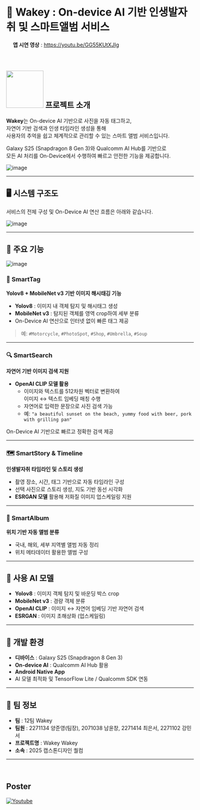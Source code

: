 # 📱 Wakey : On-device AI 기반 인생발자취 및 스마트앨범 서비스 

<img src="https://github.com/user-attachments/assets/83fca8ff-6e54-4e5f-ad05-26700bac9479" width="14"> **앱 시연 영상** : https://youtu.be/GG55KUtXJIg

<br>

## <img src="https://github.com/user-attachments/assets/15ac8871-20b3-4834-95ad-e3b2ea3c4210" width="100">  프로젝트 소개

**Wakey**는 On-device AI 기반으로 사진을 자동 태그하고,  
자연어 기반 검색과 인생 타임라인 생성을 통해  
사용자의 추억을 쉽고 체계적으로 관리할 수 있는 스마트 앨범 서비스입니다.

Galaxy S25 (Snapdragon 8 Gen 3)와 Qualcomm AI Hub를 기반으로  
모든 AI 처리를 On-Device에서 수행하여 빠르고 안전한 기능을 제공합니다.

![image](https://github.com/user-attachments/assets/2239b22a-8269-4471-bf89-2ae2d77f1ed0)
<br>

---

## 🖥️ 시스템 구조도

서비스의 전체 구성 및 On-Device AI 연산 흐름은 아래와 같습니다.

![image](https://github.com/user-attachments/assets/dd6bccc3-1db0-41c7-bc5f-6336159c4a1c)
<br>

---

## 📌 주요 기능

![image](https://github.com/user-attachments/assets/57a9cc50-a18d-4664-b0e3-eb118d91743e)



### 📍 SmartTag  
**Yolov8 + MobileNet v3 기반 이미지 해시태깅 기능**

- **Yolov8** : 이미지 내 객체 탐지 및 해시태그 생성  
- **MobileNet v3** : 탐지된 객체를 영역 crop하여 세부 분류  
- On-Device AI 연산으로 인터넷 없이 빠른 태그 제공  

> 예: `#Motorcycle`, `#PhotoSpot`, `#Shop`, `#Umbrella`, `#Soup`

---

### 🔍 SmartSearch  
**자연어 기반 이미지 검색 지원**

- **OpenAI CLIP 모델 활용**  
  - 이미지와 텍스트를 512차원 벡터로 변환하여  
    이미지 ↔ 텍스트 임베딩 매칭 수행
  - 자연어로 입력한 문장으로 사진 검색 가능  
  - 예: `"a beautiful sunset on the beach, yummy food with beer, pork with grilling pan"`  

On-Device AI 기반으로 빠르고 정확한 검색 제공  

---

### 🗺️ SmartStory & Timeline  
**인생발자취 타임라인 및 스토리 생성**

- 촬영 장소, 시간, 태그 기반으로 자동 타임라인 구성  
- 선택 사진으로 스토리 생성, 지도 기반 동선 시각화  
- **ESRGAN 모델** 활용해 저화질 이미지 업스케일링 지원  

---

### 📂 SmartAlbum  
**위치 기반 자동 앨범 분류**

- 국내, 해외, 세부 지역별 앨범 자동 정리  
- 위치 메타데이터 활용한 앨범 구성  

---

## 🧠 사용 AI 모델

- **Yolov8** : 이미지 객체 탐지 및 바운딩 박스 crop  
- **MobileNet v3** : 경량 객체 분류  
- **OpenAI CLIP** : 이미지 ↔ 자연어 임베딩 기반 자연어 검색  
- **ESRGAN** : 이미지 초해상화 (업스케일링)

---

## 📱 개발 환경

- **디바이스** : Galaxy S25 (Snapdragon 8 Gen 3)  
- **On-device AI** : Qualcomm AI Hub 활용  
- **Android Native App**  
- AI 모델 최적화 및 TensorFlow Lite / Qualcomm SDK 연동  

---

## 📖 팀 정보

- **팀** : 12팀 Wakey
- **팀원** : 2271134 양준영(팀장), 2071038 남윤창, 2271414 최은서, 2271102 강민서  
- **프로젝트명** : Wakey Wakey
- **소속** : 2025 캡스톤디자인 퀄컴

---
<br>

## Poster
[![Youtube](https://github.com/user-attachments/assets/2fa993c3-8708-427c-bc36-3c395bb3264f)](https://youtu.be/GG55KUtXJIg)
